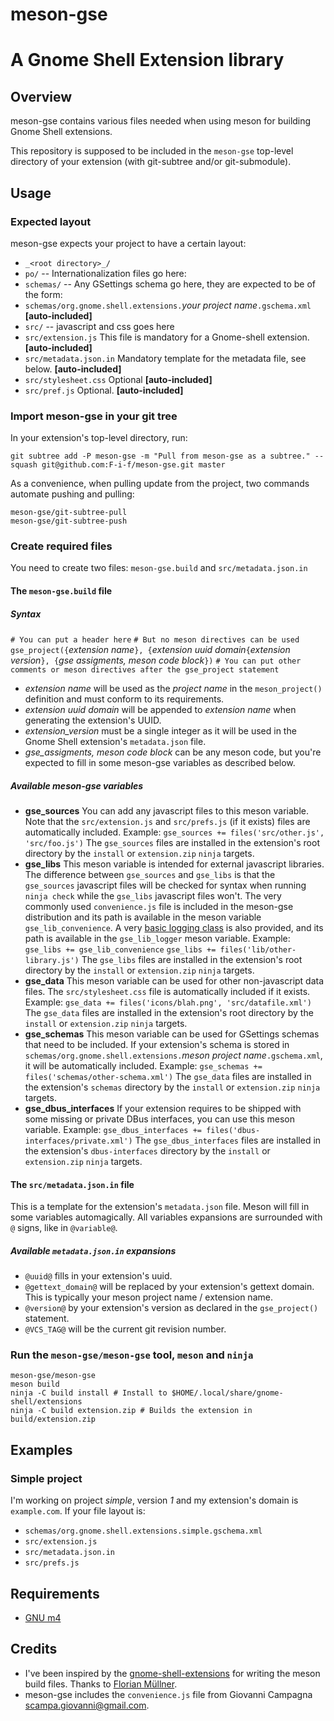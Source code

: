 # meson-gse
# A Gnome Shell Extension library

## Overview

meson-gse contains various files needed when using meson for building
Gnome Shell extensions.

This repository is supposed to be included in the `meson-gse` top-level
directory of your extension (with git-subtree and/or git-submodule).

## Usage
### Expected layout
meson-gse expects your project to have a certain layout:
- `_<root directory>_/`
- `po/`
-- Internationalization files go here:
- `schemas/`
-- Any GSettings schema go here, they are expected to be of the form:
- `schemas/org.gnome.shell.extensions.`_your project name_`.gschema.xml` **[auto-included]**
- `src/`
-- javascript and css goes here
- `src/extension.js` This file is mandatory for a Gnome-shell extension.  **[auto-included]**
- `src/metadata.json.in` Mandatory template for the metadata file, see below.  **[auto-included]**
- `src/stylesheet.css` Optional **[auto-included]**
- `src/pref.js`  Optional. **[auto-included]**

### Import meson-gse in your git tree
In your extension's top-level directory, run:
``` shell
git subtree add -P meson-gse -m "Pull from meson-gse as a subtree." --squash git@github.com:F-i-f/meson-gse.git master
```
As a convenience, when pulling update from the project, two
commands automate pushing and pulling:

``` shell
meson-gse/git-subtree-pull
meson-gse/git-subtree-push
```

### Create required files
You need to create two files: `meson-gse.build` and `src/metadata.json.in`

#### The `meson-gse.build` file
##### Syntax
`# You can put a header here`
`# But no meson directives can be used`
`gse_project({`_extension name_`}, {`_extension uuid domain_`{`_extension version_`}, {`_gse assigments, meson code block_`})`
`# You can put other comments or meson directives after the gse_project statement`

- _extension name_ will be used as the _project name_ in the `meson_project()` definition and must conform to its requirements.
- _extension uuid domain_ will be appended to _extension name_ when generating the extension's UUID.
- _extension_version_ must be a single integer as it will be used in the Gnome Shell extension's `metadata.json` file.
- _gse_assigments, meson code block_ can be any meson code, but you're expected to fill in some meson-gse variables as described below.
##### Available meson-gse variables
- __gse_sources__
You can add any javascript files to this meson variable.  Note that the `src/extension.js` and `src/prefs.js` (if it exists) files are automatically included.
Example:
`gse_sources += files('src/other.js', 'src/foo.js')`
The `gse_sources` files are installed in the extension's root directory by the `install` or `extension.zip` `ninja` targets.
- __gse_libs__
This meson variable is intended for external javascript libraries.  The difference between `gse_sources` and `gse_libs` is that the `gse_sources` javascript files will be checked for syntax when running `ninja check` while the `gse_libs` javascript files won't.
The very commonly used `convenience.js` file is included in the meson-gse distribution and its path is available in the meson variable `gse_lib_convenience`.
A very [basic logging class](https://github.com/F-i-f/meson-gse/blob/master/lib/logger.js) is also provided, and its path is available in the `gse_lib_logger` meson variable.
Example:
`gse_libs += gse_lib_convenience`
`gse_libs += files('lib/other-library.js')`
The `gse_libs` files are installed in the extension's root directory by the `install` or `extension.zip` `ninja` targets.
- __gse_data__
This meson variable can be used for other non-javascript data files.  The `src/stylesheet.css` file is automatically included if it exists.
Example:
`gse_data += files('icons/blah.png', 'src/datafile.xml')`
The `gse_data` files are installed in the extension's root directory by the `install` or `extension.zip` `ninja` targets.
- __gse_schemas__
This meson variable can be used for GSettings schemas that need to be included.  If your extension's schema is stored in `schemas/org.gnome.shell.extensions.`_meson project name_`.gschema.xml`, it will be automatically included.
Example:
`gse_schemas += files('schemas/other-schema.xml')`
The `gse_data` files are installed in the extension's `schemas` directory by the `install` or `extension.zip` `ninja` targets.
- __gse_dbus_interfaces__
If your extension requires to be shipped with some missing or private DBus interfaces, you can use this meson variable.
Example:
`gse_dbus_interfaces += files('dbus-interfaces/private.xml')`
The `gse_dbus_interfaces` files are installed in the extension's `dbus-interfaces` directory by the `install` or `extension.zip` `ninja` targets.

#### The `src/metadata.json.in` file
This is a template for the extension's `metadata.json` file.
Meson will fill in some variables automagically.  All variables expansions are surrounded with `@` signs, like in `@variable@`.
##### Available `metadata.json.in`  expansions
- `@uuid@` fills in your extension's uuid.
- `@gettext_domain@` will be replaced by your extension's gettext domain.  This is typically your meson project name / extension name.
- `@version@` by your extension's version as declared in the `gse_project()` statement.
- `@VCS_TAG@` will be the current git revision number.

### Run the `meson-gse/meson-gse` tool, `meson` and `ninja`
```
meson-gse/meson-gse
meson build
ninja -C build install # Install to $HOME/.local/share/gnome-shell/extensions
ninja -C build extension.zip # Builds the extension in build/extension.zip
```

## Examples
### Simple project
I'm working on project _simple_, version _1_ and my extension's domain is `example.com`.
If your file layout is:
- `schemas/org.gnome.shell.extensions.simple.gschema.xml`
- `src/extension.js`
- `src/metadata.json.in`
- `src/prefs.js`

## Requirements

- [GNU m4](https://www.gnu.org/software/m4/m4.html)

## Credits

- I've been inspired by the
  [gnome-shell-extensions](https://gitlab.gnome.org/GNOME/gnome-shell-extensions/)
  for writing the meson build files.  Thanks to [Florian Müllner](https://gitlab.gnome.org/fmuellner).
- meson-gse includes the `convenience.js` file from Giovanni Campagna
  <scampa.giovanni@gmail.com>.
